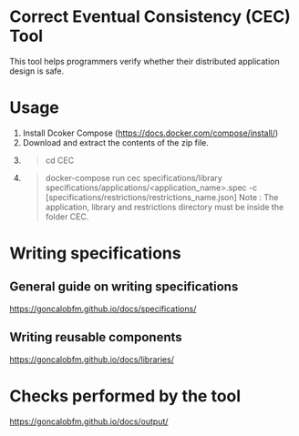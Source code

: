 # Correct Eventual Consistency (CEC) Tool 

This tool helps programmers verify whether their distributed application design is safe.

# Usage
1. Install Dcoker Compose (https://docs.docker.com/compose/install/)
2. Download and extract the contents of the zip file.
3. > cd CEC
4. > docker-compose run cec specifications/library specifications/applications/<application_name>.spec -c [specifications/restrictions/restrictions_name.json]
Note : The application, library and restrictions directory must be inside the folder CEC.

# Writing specifications
## General guide on writing specifications
https://goncalobfm.github.io/docs/specifications/
## Writing reusable components
https://goncalobfm.github.io/docs/libraries/

# Checks performed by the tool
https://goncalobfm.github.io/docs/output/
